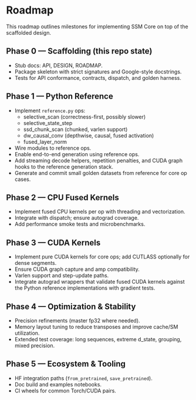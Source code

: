 # Roadmap

This roadmap outlines milestones for implementing SSM Core on top of the scaffolded design.

## Phase 0 — Scaffolding (this repo state)
- Stub docs: API, DESIGN, ROADMAP.
- Package skeleton with strict signatures and Google-style docstrings.
- Tests for API conformance, contracts, dispatch, and golden harness.

## Phase 1 — Python Reference
- Implement `reference.py` ops:
  - selective_scan (correctness-first, possibly slower)
  - selective_state_step
  - ssd_chunk_scan (chunked, varlen support)
  - dw_causal_conv (depthwise, causal, fused activation)
  - fused_layer_norm
- Wire modules to reference ops.
- Enable end-to-end generation using reference ops.
- Add streaming decode helpers, repetition penalties, and CUDA graph hooks to
  the reference generation stack.
- Generate and commit small golden datasets from reference for core op cases.

## Phase 2 — CPU Fused Kernels
- Implement fused CPU kernels per op with threading and vectorization.
- Integrate with dispatch; ensure autograd coverage.
- Add performance smoke tests and microbenchmarks.

## Phase 3 — CUDA Kernels
- Implement pure CUDA kernels for core ops; add CUTLASS optionally for dense segments.
- Ensure CUDA graph capture and amp compatibility.
- Varlen support and step-update paths.
- Integrate autograd wrappers that validate fused CUDA kernels against the Python
  reference implementations with gradient tests.

## Phase 4 — Optimization & Stability
- Precision refinements (master fp32 where needed).
- Memory layout tuning to reduce transposes and improve cache/SM utilization.
- Extended test coverage: long sequences, extreme d_state, grouping, mixed precision.

## Phase 5 — Ecosystem & Tooling
- HF integration paths (`from_pretrained`, `save_pretrained`).
- Doc build and examples notebooks.
- CI wheels for common Torch/CUDA pairs.

